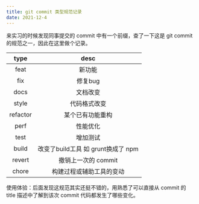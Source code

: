 ```yaml
---
title: git commit 类型规范记录
date: 2021-12-4
---
```


来实习的时候发现同事提交的 commit 中有一个前缀，查了一下这是 git commit 的规范之一，因此在这里做个记录。

| type | desc |
| :-: | :-: |
| feat | 新功能 |
| fix | 修复bug |
| docs | 文档改变 |
| style | 代码格式改变 |
| refactor | 某个已有功能重构 |
| perf | 性能优化 |
| test | 增加测试 |
| build | 改变了build工具 如 grunt换成了 npm |
| revert | 撤销上一次的 commit |
| chore | 构建过程或辅助工具的变动 |

使用体验：后面发现这规范其实还挺不错的，用熟悉了可以直接从 commit 的 title 描述中了解到该次 commit 代码都发生了哪些变化。

<!-- more -->
